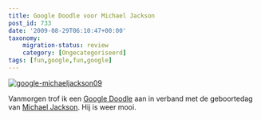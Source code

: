 ```yaml
---
title: Google Doodle voor Michael Jackson
post_id: 733
date: '2009-08-29T06:10:47+00:00'
taxonomy:
    migration-status: review
    category: [Ongecategoriseerd]
tags: [fun,google,fun,google]
---
```

[![google-michaeljackson09](/wp-content/uploads/2009/08/google-michaeljackson09.gif "google-michaeljackson09")](http://www.google.nl/search?q=Michael+Jackson)

Vanmorgen trof ik een [Google Doodle](http://en.wikipedia.org/wiki/Google_logo) aan in verband met de geboortedag van [Michael Jackson](http://nl.wikipedia.org/wiki/Michael_Jackson_%28zanger%29). Hij is weer mooi.